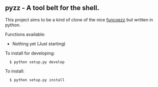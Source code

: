pyzz - A tool belt for the shell.
---------------------------------

This project aims to be a kind of clone of the nice [funcoezz](https://github.com/funcoeszz/funcoeszz)
but written in python.

Functions available:
  - Nothing yet (Just starting)

To install for developing:

```
  $ python setup.py develop
```

To install:

```
  $ python setup.py install
```
